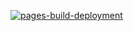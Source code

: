 [![pages-build-deployment](https://github.com/KyryloStupatskyi/courseWork/actions/workflows/pages/pages-build-deployment/badge.svg)](https://github.com/KyryloStupatskyi/courseWork/actions/workflows/pages/pages-build-deployment)
